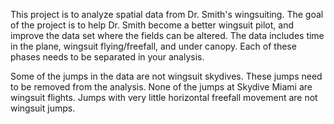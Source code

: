 This project is to analyze spatial data from Dr. Smith's wingsuiting. The goal of the project is to help Dr. Smith become a better wingsuit pilot, 
and improve the data set where the fields can be altered. 
The data includes time in the plane, wingsuit flying/freefall, and under canopy. 
Each of these phases needs to be separated in your analysis.

Some of the jumps in the data are not wingsuit skydives. These jumps need to be removed from the analysis. 
None of the jumps at Skydive Miami are wingsuit flights. Jumps with very little horizontal freefall movement are not wingsuit jumps.

